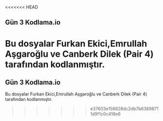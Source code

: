 <<<<<<< HEAD
## Gün 3 Kodlama.io
Bu dosyalar Furkan Ekici,Emrullah Aşgaroğlu ve Canberk Dilek (Pair 4) tarafından kodlanmıştır.
=======
## Gün 3 Kodlama.io
Bu dosyalar Furkan Ekici,Emrullah Aşgaroğlu ve Canberk Dilek (Pair 4) tarafından kodlanmıştır.
>>>>>>> e37603e156828dc2db7b63698711d9f1c0c418e6
